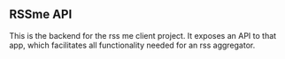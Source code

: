 

## RSSme API

This is the backend for the rss me client project. It exposes an API to that app, which facilitates all functionality needed for an rss aggregator.
